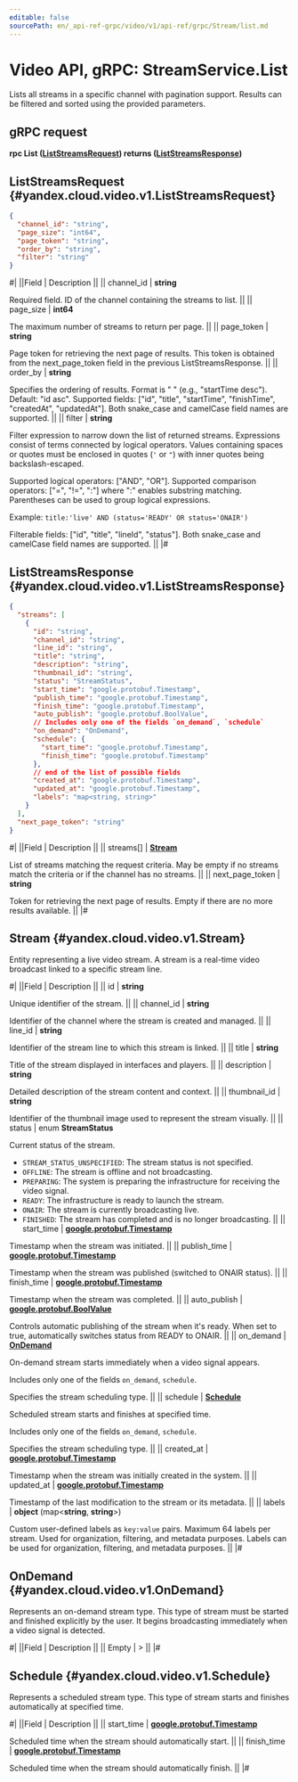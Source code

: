 ```yaml
---
editable: false
sourcePath: en/_api-ref-grpc/video/v1/api-ref/grpc/Stream/list.md
---
```


# Video API, gRPC: StreamService.List

Lists all streams in a specific channel with pagination support.
Results can be filtered and sorted using the provided parameters.

## gRPC request

**rpc List ([ListStreamsRequest](#yandex.cloud.video.v1.ListStreamsRequest)) returns ([ListStreamsResponse](#yandex.cloud.video.v1.ListStreamsResponse))**

## ListStreamsRequest {#yandex.cloud.video.v1.ListStreamsRequest}

```json
{
  "channel_id": "string",
  "page_size": "int64",
  "page_token": "string",
  "order_by": "string",
  "filter": "string"
}
```

#|
||Field | Description ||
|| channel_id | **string**

Required field. ID of the channel containing the streams to list. ||
|| page_size | **int64**

The maximum number of streams to return per page. ||
|| page_token | **string**

Page token for retrieving the next page of results.
This token is obtained from the next_page_token field in the previous ListStreamsResponse. ||
|| order_by | **string**

Specifies the ordering of results.
Format is "<field> <order>" (e.g., "startTime desc").
Default: "id asc".
Supported fields: ["id", "title", "startTime", "finishTime", "createdAt", "updatedAt"].
Both snake_case and camelCase field names are supported. ||
|| filter | **string**

Filter expression to narrow down the list of returned streams.
Expressions consist of terms connected by logical operators.
Values containing spaces or quotes must be enclosed in quotes (`'` or `"`)
with inner quotes being backslash-escaped.

Supported logical operators: ["AND", "OR"].
Supported comparison operators: ["=", "!=", ":"] where ":" enables substring matching.
Parentheses can be used to group logical expressions.

Example: `title:'live' AND (status='READY' OR status='ONAIR')`

Filterable fields: ["id", "title", "lineId", "status"].
Both snake_case and camelCase field names are supported. ||
|#

## ListStreamsResponse {#yandex.cloud.video.v1.ListStreamsResponse}

```json
{
  "streams": [
    {
      "id": "string",
      "channel_id": "string",
      "line_id": "string",
      "title": "string",
      "description": "string",
      "thumbnail_id": "string",
      "status": "StreamStatus",
      "start_time": "google.protobuf.Timestamp",
      "publish_time": "google.protobuf.Timestamp",
      "finish_time": "google.protobuf.Timestamp",
      "auto_publish": "google.protobuf.BoolValue",
      // Includes only one of the fields `on_demand`, `schedule`
      "on_demand": "OnDemand",
      "schedule": {
        "start_time": "google.protobuf.Timestamp",
        "finish_time": "google.protobuf.Timestamp"
      },
      // end of the list of possible fields
      "created_at": "google.protobuf.Timestamp",
      "updated_at": "google.protobuf.Timestamp",
      "labels": "map<string, string>"
    }
  ],
  "next_page_token": "string"
}
```

#|
||Field | Description ||
|| streams[] | **[Stream](#yandex.cloud.video.v1.Stream)**

List of streams matching the request criteria.
May be empty if no streams match the criteria or if the channel has no streams. ||
|| next_page_token | **string**

Token for retrieving the next page of results.
Empty if there are no more results available. ||
|#

## Stream {#yandex.cloud.video.v1.Stream}

Entity representing a live video stream.
A stream is a real-time video broadcast linked to a specific stream line.

#|
||Field | Description ||
|| id | **string**

Unique identifier of the stream. ||
|| channel_id | **string**

Identifier of the channel where the stream is created and managed. ||
|| line_id | **string**

Identifier of the stream line to which this stream is linked. ||
|| title | **string**

Title of the stream displayed in interfaces and players. ||
|| description | **string**

Detailed description of the stream content and context. ||
|| thumbnail_id | **string**

Identifier of the thumbnail image used to represent the stream visually. ||
|| status | enum **StreamStatus**

Current status of the stream.

- `STREAM_STATUS_UNSPECIFIED`: The stream status is not specified.
- `OFFLINE`: The stream is offline and not broadcasting.
- `PREPARING`: The system is preparing the infrastructure for receiving the video signal.
- `READY`: The infrastructure is ready to launch the stream.
- `ONAIR`: The stream is currently broadcasting live.
- `FINISHED`: The stream has completed and is no longer broadcasting. ||
|| start_time | **[google.protobuf.Timestamp](https://developers.google.com/protocol-buffers/docs/reference/google.protobuf#timestamp)**

Timestamp when the stream was initiated. ||
|| publish_time | **[google.protobuf.Timestamp](https://developers.google.com/protocol-buffers/docs/reference/google.protobuf#timestamp)**

Timestamp when the stream was published (switched to ONAIR status). ||
|| finish_time | **[google.protobuf.Timestamp](https://developers.google.com/protocol-buffers/docs/reference/google.protobuf#timestamp)**

Timestamp when the stream was completed. ||
|| auto_publish | **[google.protobuf.BoolValue](https://developers.google.com/protocol-buffers/docs/reference/csharp/class/google/protobuf/well-known-types/bool-value)**

Controls automatic publishing of the stream when it's ready.
When set to true, automatically switches status from READY to ONAIR. ||
|| on_demand | **[OnDemand](#yandex.cloud.video.v1.OnDemand)**

On-demand stream starts immediately when a video signal appears.

Includes only one of the fields `on_demand`, `schedule`.

Specifies the stream scheduling type. ||
|| schedule | **[Schedule](#yandex.cloud.video.v1.Schedule)**

Scheduled stream starts and finishes at specified time.

Includes only one of the fields `on_demand`, `schedule`.

Specifies the stream scheduling type. ||
|| created_at | **[google.protobuf.Timestamp](https://developers.google.com/protocol-buffers/docs/reference/google.protobuf#timestamp)**

Timestamp when the stream was initially created in the system. ||
|| updated_at | **[google.protobuf.Timestamp](https://developers.google.com/protocol-buffers/docs/reference/google.protobuf#timestamp)**

Timestamp of the last modification to the stream or its metadata. ||
|| labels | **object** (map<**string**, **string**>)

Custom user-defined labels as `key:value` pairs.
Maximum 64 labels per stream.
Used for organization, filtering, and metadata purposes.
Labels can be used for organization, filtering, and metadata purposes. ||
|#

## OnDemand {#yandex.cloud.video.v1.OnDemand}

Represents an on-demand stream type.
This type of stream must be started and finished explicitly by the user.
It begins broadcasting immediately when a video signal is detected.

#|
||Field | Description ||
|| Empty | > ||
|#

## Schedule {#yandex.cloud.video.v1.Schedule}

Represents a scheduled stream type.
This type of stream starts and finishes automatically at specified time.

#|
||Field | Description ||
|| start_time | **[google.protobuf.Timestamp](https://developers.google.com/protocol-buffers/docs/reference/google.protobuf#timestamp)**

Scheduled time when the stream should automatically start. ||
|| finish_time | **[google.protobuf.Timestamp](https://developers.google.com/protocol-buffers/docs/reference/google.protobuf#timestamp)**

Scheduled time when the stream should automatically finish. ||
|#